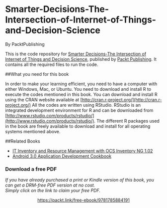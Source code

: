 # Smarter-Decisions-The-Intersection-of-Internet-of-Things-and-Decision-Science
By PacktPublishing

This is the code repository for [Smarter Decisions-The Intersection of Internet of Things and Decision Science](https://www.packtpub.com/big-data-and-business-intelligence/smarter-decisions-intersection-internet-things-and-decision-scien?utm_source=GitHub&utm_medium=repository&utm_campaign=9781785884191), published by [Packt Publishing](https://www.packtpub.com/). It contains all the required files to run the code.

##What you need for this book

In order to make your learning efficient, you need to have a computer with either Windows,
Mac, or Ubuntu.
You need to download and install R to execute the codes mentioned in this book. You can
download and install R using the CRAN website available at [http://cran.r-project.org/](http://cran.r-project.org/) All the codes are written using RStudio. RStudio is an integrated development
environment for R and can be downloaded from [http://www.rstudio.com/products/rstudio/](http://www.rstudio.com/products/rstudio/).
The different R packages used in the book are freely available to download and install for
all operating systems mentioned above.

##Related Books

* [IT Inventory and Resource Management with OCS Inventory NG 1.02](https://www.packtpub.com/hardware-and-creative/it-inventory-and-resource-management-ocs-inventory-ng-102?utm_source=GitHub&utm_medium=repository&utm_campaign=9781849511100)
* [Android 3.0 Application Development Cookbook](https://www.packtpub.com/application-development/oracle-identity-and-access-manager-11g-administrators?utm_source=GitHub&utm_medium=repository&utm_campaign=9781849682688)

### Download a free PDF

 <i>If you have already purchased a print or Kindle version of this book, you can get a DRM-free PDF version at no cost.<br>Simply click on the link to claim your free PDF.</i>
<p align="center"> <a href="https://packt.link/free-ebook/9781785884191">https://packt.link/free-ebook/9781785884191 </a> </p>